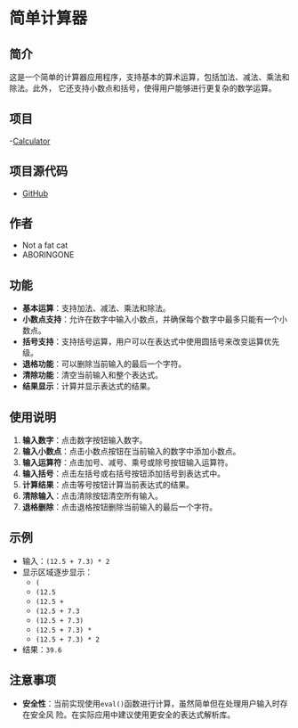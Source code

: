 # 简单计算器

## 简介

这是一个简单的计算器应用程序，支持基本的算术运算，包括加法、减法、乘法和除法。此外，
它还支持小数点和括号，使得用户能够进行更复杂的数学运算。

## 项目

-[Calculator](https://aboringone.github.io/Simple-Calculator/)

## 项目源代码

- [GitHub](https://github.com/ABORINGONE/Simple-Calculator.git)

## 作者

- Not a fat cat
- ABORINGONE

## 功能

- **基本运算**：支持加法、减法、乘法和除法。
- **小数点支持**：允许在数字中输入小数点，并确保每个数字中最多只能有一个小数点。
- **括号支持**：支持括号运算，用户可以在表达式中使用圆括号来改变运算优先级。
- **退格功能**：可以删除当前输入的最后一个字符。
- **清除功能**：清空当前输入和整个表达式。
- **结果显示**：计算并显示表达式的结果。

## 使用说明

1. **输入数字**：点击数字按钮输入数字。
2. **输入小数点**：点击小数点按钮在当前输入的数字中添加小数点。
3. **输入运算符**：点击加号、减号、乘号或除号按钮输入运算符。
4. **输入括号**：点击左括号或右括号按钮添加括号到表达式中。
5. **计算结果**：点击等号按钮计算当前表达式的结果。
6. **清除输入**：点击清除按钮清空所有输入。
7. **退格删除**：点击退格按钮删除当前输入的最后一个字符。

## 示例

- 输入：`(12.5 + 7.3) * 2`
- 显示区域逐步显示：
  - `(`
  - `(12.5`
  - `(12.5 +`
  - `(12.5 + 7.3`
  - `(12.5 + 7.3)`
  - `(12.5 + 7.3) *`
  - `(12.5 + 7.3) * 2`
- 结果：`39.6`


## 注意事项

- **安全性**：当前实现使用`eval()`函数进行计算，虽然简单但在处理用户输入时存在安全风
险。在实际应用中建议使用更安全的表达式解析库。

